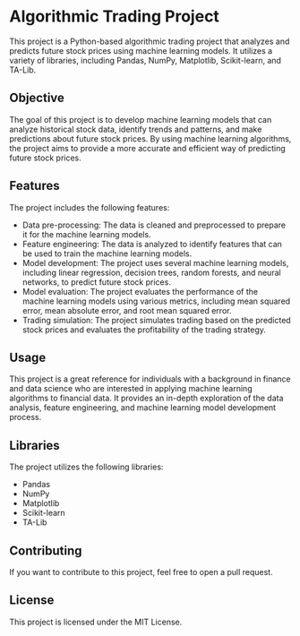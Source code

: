 # Algorithmic Trading Project

This project is a Python-based algorithmic trading project that analyzes and predicts future stock prices using machine learning models. It utilizes a variety of libraries, including Pandas, NumPy, Matplotlib, Scikit-learn, and TA-Lib.

## Objective
The goal of this project is to develop machine learning models that can analyze historical stock data, identify trends and patterns, and make predictions about future stock prices. By using machine learning algorithms, the project aims to provide a more accurate and efficient way of predicting future stock prices.

## Features
The project includes the following features:

- Data pre-processing: The data is cleaned and preprocessed to prepare it for the machine learning models.
- Feature engineering: The data is analyzed to identify features that can be used to train the machine learning models.
- Model development: The project uses several machine learning models, including linear regression, decision trees, random forests, and neural networks, to predict future stock prices.
- Model evaluation: The project evaluates the performance of the machine learning models using various metrics, including mean squared error, mean absolute error, and root mean squared error.
- Trading simulation: The project simulates trading based on the predicted stock prices and evaluates the profitability of the trading strategy.

## Usage
This project is a great reference for individuals with a background in finance and data science who are interested in applying machine learning algorithms to financial data. It provides an in-depth exploration of the data analysis, feature engineering, and machine learning model development process.

## Libraries
The project utilizes the following libraries:

- Pandas
- NumPy
- Matplotlib
- Scikit-learn
- TA-Lib

## Contributing
If you want to contribute to this project, feel free to open a pull request.

## License
This project is licensed under the MIT License.
